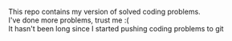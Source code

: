 This repo contains my version of solved coding problems.\
I've done more problems, trust me :(\
It hasn't been long since I started pushing coding problems to git